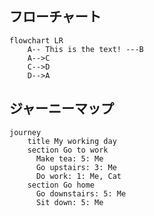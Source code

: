 
## フローチャート

```mermaid
flowchart LR
    A-- This is the text! ---B
    A-->C
    C-->D
    D-->A
```

## ジャーニーマップ

```mermaid
journey
    title My working day
    section Go to work
      Make tea: 5: Me
      Go upstairs: 3: Me
      Do work: 1: Me, Cat
    section Go home
      Go downstairs: 5: Me
      Sit down: 5: Me
```
